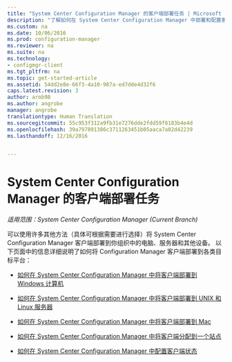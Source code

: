 ```yaml
---
title: "System Center Configuration Manager 的客户端部署任务 | Microsoft Docs"
description: "了解如何在 System Center Configuration Manager 中部署和配置客户端。"
ms.custom: na
ms.date: 10/06/2016
ms.prod: configuration-manager
ms.reviewer: na
ms.suite: na
ms.technology:
- configmgr-client
ms.tgt_pltfrm: na
ms.topic: get-started-article
ms.assetid: 54dd2e8e-66f3-4a10-987a-ed7dde4d32f6
caps.latest.revision: 3
author: arob98
ms.author: angrobe
manager: angrobe
translationtype: Human Translation
ms.sourcegitcommit: 55c953f312a9fb31e7276dde2fdd59f8183b4e4d
ms.openlocfilehash: 39a797891386c3711263451b05aaca7a02d42239
ms.lasthandoff: 12/16/2016


---
```

# <a name="client-deployment-tasks-for-system-center-configuration-manager"></a>System Center Configuration Manager 的客户端部署任务

*适用范围：System Center Configuration Manager (Current Branch)*

可以使用许多其他方法（具体可根据需要进行选择）将 System Center Configuration Manager 客户端部署到你组织中的电脑、服务器和其他设备。 以下页面中的信息详细说明了如何将 Configuration Manager 客户端部署到各类目标平台：  

-   [如何在 System Center Configuration Manager 中将客户端部署到 Windows 计算机](../../../core/clients/deploy/deploy-clients-to-windows-computers.md)  

-   [如何在 System Center Configuration Manager 中将客户端部署到 UNIX 和 Linux 服务器](../../../core/clients/deploy/deploy-clients-to-unix-and-linux-servers.md)  

-   [如何在 System Center Configuration Manager 中将客户端部署到 Mac](../../../core/clients/deploy/deploy-clients-to-macs.md)  

-   [如何在 System Center Configuration Manager 中将客户端分配到一个站点](../../../core/clients/deploy/assign-clients-to-a-site.md)  

-   [如何在 System Center Configuration Manager 中配置客户端状态](../../../core/clients/deploy/configure-client-status.md)  

